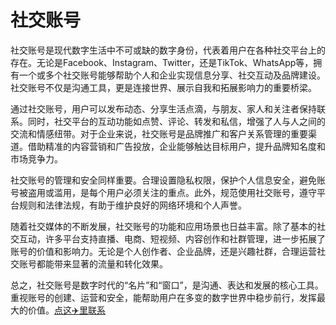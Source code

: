 # 社交账号

社交账号是现代数字生活中不可或缺的数字身份，代表着用户在各种社交平台上的存在。无论是Facebook、Instagram、Twitter，还是TikTok、WhatsApp等，拥有一个或多个社交账号能够帮助个人和企业实现信息分享、社交互动及品牌建设。社交账号不仅是沟通工具，更是连接世界、展示自我和拓展影响力的重要桥梁。

通过社交账号，用户可以发布动态、分享生活点滴，与朋友、家人和关注者保持联系。同时，社交平台的互动功能如点赞、评论、转发和私信，增强了人与人之间的交流和情感纽带。对于企业来说，社交账号是品牌推广和客户关系管理的重要渠道。借助精准的内容营销和广告投放，企业能够触达目标用户，提升品牌知名度和市场竞争力。

社交账号的管理和安全同样重要。合理设置隐私权限，保护个人信息安全，避免账号被盗用或滥用，是每个用户必须关注的重点。此外，规范使用社交账号，遵守平台规则和法律法规，有助于维护良好的网络环境和个人声誉。

随着社交媒体的不断发展，社交账号的功能和应用场景也日益丰富。除了基本的社交互动，许多平台支持直播、电商、短视频、内容创作和社群管理，进一步拓展了账号的价值和影响力。无论是个人创作者、企业品牌，还是兴趣社群，合理运营社交账号都能带来显著的流量和转化效果。

总之，社交账号是数字时代的“名片”和“窗口”，是沟通、表达和发展的核心工具。重视账号的创建、运营和安全，能帮助用户在多变的数字世界中稳步前行，发挥最大的价值。[点这✈️里联系](https://t.me/kefu832)
